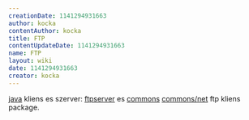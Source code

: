 ```yaml
---
creationDate: 1141294931663 
author: kocka 
contentAuthor: kocka 
title: FTP 
contentUpdateDate: 1141294931663 
name: FTP 
layout: wiki 
date: 1141294931663 
creator: kocka 
---
```


[java](java.html) kliens es szerver: [ftpserver](ftpserver.html) es [commons](commons.html) [commons/net](commons/net.html) ftp kliens package.
